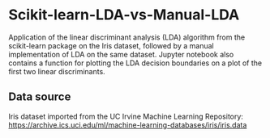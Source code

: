 # Scikit-learn-LDA-vs-Manual-LDA
Application of the linear discriminant analysis (LDA) algorithm from the scikit-learn package on the Iris dataset, followed by a manual implementation of LDA on the same dataset.  Jupyter notebook also contains a function for plotting the LDA decision boundaries on a plot of the first two linear discriminants. 

## Data source
Iris dataset imported from the UC Irvine Machine Learning Repository: https://archive.ics.uci.edu/ml/machine-learning-databases/iris/iris.data
